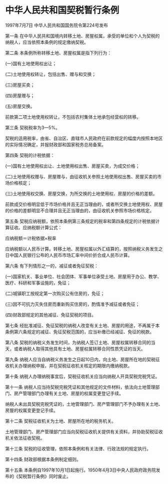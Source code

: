 # 中华人民共和国契税暂行条例

1997年7月7日 中华人民共和国国务院令第224号发布　

<!-- INFO END -->

第一条 在中华人民共和国境内转移土地、房屋权属，承受的单位和个人为契税的纳税人，应当依照本条例的规定缴纳契税。

第二条 本条例所称转移土地、房屋权属是指下列行为：

(一)国有土地使用权出让；

(二)土地使用权转让，包括出售、赠与和交换；

(三)房屋买卖；

(四)房屋赠与；

(五)房屋交换。

前款第二项土地使用权转让，不包括农村集体土地承包经营权的转移。

第三条 契税税率为3—5%。

契税的适用税率，由省、自治区、直辖市人民政府在前款规定的幅度内按照本地区的实际情况确定，并报财政部和国家税务总局备案。

第四条 契税的计税依据：

(一)国有土地使用权出让、土地使用权出售、房屋买卖，为成交价格；

(二)土地使用权赠与、房屋赠与，由征收机关参照土地使用权出售、房屋买卖的市场价格核定；

(三)土地使用权交换、房屋交换，为所交换的土地使用权、房屋的价格的差额。

前款成交价格明显低于市场价格并且无正当理由的，或者所交换土地使用权、房屋的价格的差额明显不合理并且无正当理由的，由征收机关参照市场价格核定。

第五条 契税应纳税额，依照本条例第三条规定的税率和第四条规定的计税依据计算征收。应纳税额计算公式：

应纳税额＝计税依据×税率

应纳税额以人民币计算。转移土地、房屋权属以外汇结算的，按照纳税义务发生之日中国人民银行公布的人民币市场汇率中间价折合成人民币计算。

第六条 有下列情形之一的，减征或者免征契税：

(一)国家机关、事业单位、社会团体、军事单位承受土地、房屋用于办公、教学、医疗、科研和军事设施的，免征；

(二)城镇职工按规定第一次购买公有住房的，免征；

(三)因不可抗力灭失住房而重新购买住房的，酌情准予减征或者免征；

(四)财政部规定的其他减征、免征契税的项目。

第七条 经批准减征、免征契税的纳税人改变有关土地、房屋的用途，不再属于本条例第六条规定的减征、免征契税范围的，应当补缴已经减征、免征的税款。

第八条 契税的纳税义务发生时间，为纳税人签订土地、房屋权属转移合同的当天，或者纳税人取得其他具有土地、房屋权属转移合同性质凭证的当天。

第九条 纳税人应当自纳税义务发生之日起10日内，向土地、房屋所在地的契税征收机关办理纳税申报，并在契税征收机关核定的期限内缴纳税款。

第十条 纳税人办理纳税事宜后，契税征收机关应当向纳税人开具契税完税凭证。

第十一条 纳税人应当持契税完税凭证和其他规定的文件材料，依法向土地管理部门、房产管理部门办理有关土地、房屋的权属变更登记手续。

纳税人未出具契税完税凭证的，土地管理部门、房产管理部门不予办理有关土地、房屋的权属变更登记手续。

第十二条 契税征收机关为土地、房屋所在地的税务机关。

土地管理部门、房产管理部门应当向契税征收机关提供有关资料，并协助契税征收机关依法征收契税。

第十三条 契税的征收管理，依照本条例和有关法律、行政法规的规定执行。

第十四条 财政部根据本条例制定细则。

第十五条 本条例自1997年10月1日起施行。1950年4月3日中央人民政府政务院发布的《契税暂行条例》同时废止。